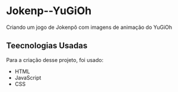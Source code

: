 # Jokenp--YuGiOh
Criando um jogo de Jokenpô com imagens de animação do YuGiOh
## Teecnologias Usadas
Para a criação desse projeto, foi usado:
* HTML
* JavaScript
* CSS
